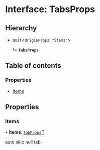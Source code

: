 # Interface: TabsProps

## Hierarchy

- `Omit`<`OriginProps`, ``"items"``\>

  ↳ **`TabsProps`**

## Table of contents

### Properties

- [items](TabsProps.md#items)

## Properties

### items

• **items**: [`TabProps`](TabProps.md)[]

auto skip null tab
